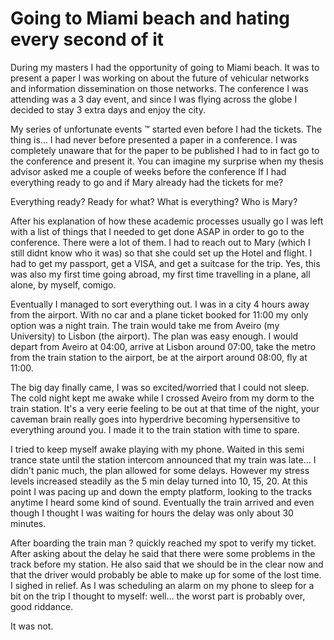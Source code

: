 # Going to Miami beach and hating every second of it

During my masters I had the opportunity of going to Miami beach. It was to present a paper I was working on about the future of vehicular networks and information dissemination on those networks. The conference I was attending was a 3 day event, and since I was flying across the globe I decided to stay 3 extra days and enjoy the city.

My series of unfortunate events ™ started even before I had the tickets. The thing is…  I had never before presented a paper in a conference. I was completely unaware that for the paper to be published I had to in fact go to the conference and present it. You can imagine my surprise when my thesis advisor asked me a couple of weeks before the conference If I had everything ready to go and if Mary already had the tickets for me?

Everything ready? Ready for what? What is everything? Who is Mary?

After his explanation of how these academic processes usually go I was left with a list of things that I needed to get done ASAP in order to go to the conference. There were a lot of them. I had to reach out to Mary (which I still didnt know who it was) so that she could set up the Hotel and flight. I had to get my passport, get a VISA, and get a suitcase for the trip. Yes, this was also my first time going abroad, my first time travelling in a plane, all alone, by myself, comigo.

Eventually I managed to sort everything out. I was in a city 4 hours away from the airport. With no car and a plane ticket booked for 11:00 my only option was a night train. The train would take me from Aveiro (my University) to Lisbon (the airport). The plan was easy enough. I would depart from Aveiro at 04:00, arrive at Lisbon around 07:00, take the metro from the train station to the airport, be at the airport around 08:00, fly at 11:00.

The big day finally came, I was so excited/worried that I could not sleep. The cold night kept me awake while I crossed Aveiro from my dorm to the train station. It's a very eerie feeling to be out at that time of the night, your caveman brain really goes into hyperdrive becoming hypersensitive to everything around you. I made it to the train station with time to spare.

I tried to keep myself awake playing with my phone. Waited in this semi trance state until the station intercom announced that my train was late… I didn't panic much, the plan allowed for some delays. However my stress levels increased steadily as the 5 min delay turned into 10, 15, 20. At this point I was pacing up and down the empty platform, looking to the tracks anytime I heard some kind of sound. Eventually the train arrived and even though I thought I was waiting for hours the delay was only about 30 minutes.

After boarding the train man ? quickly reached my spot to verify my ticket. After asking about the delay he said that there were some problems in the track before my station. He also said that we should be in the clear now and that the driver would probably be able to make up for some of the lost time. I sighed in relief. As I was scheduling an alarm on my phone to sleep for a bit on the trip I thought to myself: well… the worst part is probably over, good riddance.

It was not.

